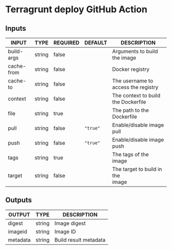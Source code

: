 # Terragrunt deploy GitHub Action

## Inputs

<!-- AUTO-DOC-INPUT:START - Do not remove or modify this section -->

|   INPUT    |  TYPE  | REQUIRED | DEFAULT  |             DESCRIPTION             |
|------------|--------|----------|----------|-------------------------------------|
| build-args | string |  false   |          |    Arguments to build the image     |
| cache-from | string |  false   |          |           Docker registry           |
|  cache-to  | string |  false   |          | The username to access the registry |
|  context   | string |  false   |          | The context to build the Dockerfile |
|    file    | string |   true   |          |     The path to the Dockerfile      |
|    pull    | string |  false   | `"true"` |      Enable/disable image pull      |
|    push    | string |  false   | `"true"` |      Enable/disable image push      |
|    tags    | string |   true   |          |        The tags of the image        |
|   target   | string |  false   |          | The target to build in the<br>image |

<!-- AUTO-DOC-INPUT:END -->

## Outputs

<!-- AUTO-DOC-OUTPUT:START - Do not remove or modify this section -->

|  OUTPUT  |  TYPE  |      DESCRIPTION      |
|----------|--------|-----------------------|
|  digest  | string |     Image digest      |
| imageid  | string |       Image ID        |
| metadata | string | Build result metadata |

<!-- AUTO-DOC-OUTPUT:END -->
